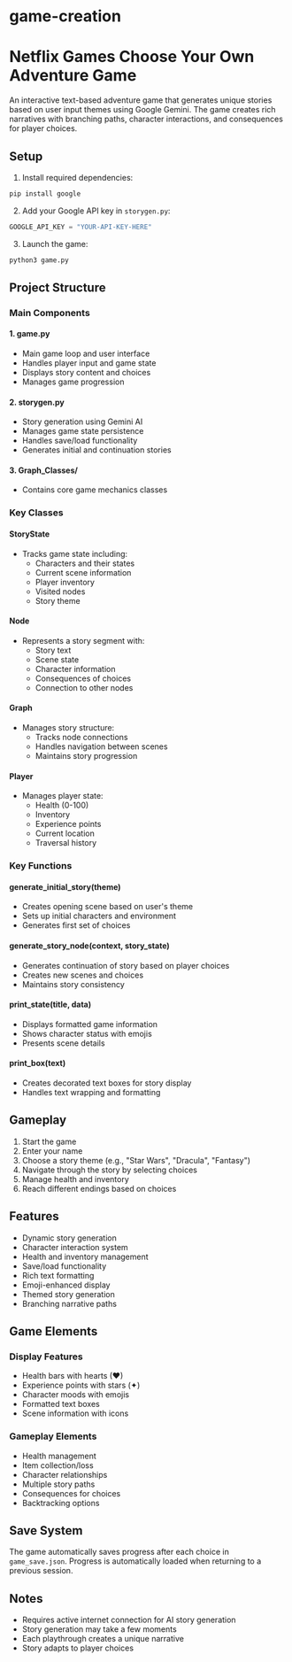# game-creation
 
# Netflix Games Choose Your Own Adventure Game

An interactive text-based adventure game that generates unique stories based on user input themes using Google Gemini. The game creates rich narratives with branching paths, character interactions, and consequences for player choices.

## Setup

1. Install required dependencies:
```bash
pip install google
```

2. Add your Google API key in `storygen.py`:
```python
GOOGLE_API_KEY = "YOUR-API-KEY-HERE"
```

3. Launch the game:
```bash
python3 game.py
```

## Project Structure

### Main Components

#### 1. game.py
- Main game loop and user interface
- Handles player input and game state
- Displays story content and choices
- Manages game progression

#### 2. storygen.py
- Story generation using Gemini AI
- Manages game state persistence
- Handles save/load functionality
- Generates initial and continuation stories

#### 3. Graph_Classes/
- Contains core game mechanics classes

### Key Classes

#### StoryState
- Tracks game state including:
  - Characters and their states
  - Current scene information
  - Player inventory
  - Visited nodes
  - Story theme

#### Node
- Represents a story segment with:
  - Story text
  - Scene state
  - Character information
  - Consequences of choices
  - Connection to other nodes

#### Graph
- Manages story structure:
  - Tracks node connections
  - Handles navigation between scenes
  - Maintains story progression

#### Player
- Manages player state:
  - Health (0-100)
  - Inventory
  - Experience points
  - Current location
  - Traversal history

### Key Functions

#### generate_initial_story(theme)
- Creates opening scene based on user's theme
- Sets up initial characters and environment
- Generates first set of choices

#### generate_story_node(context, story_state)
- Generates continuation of story based on player choices
- Creates new scenes and choices
- Maintains story consistency

#### print_state(title, data)
- Displays formatted game information
- Shows character status with emojis
- Presents scene details

#### print_box(text)
- Creates decorated text boxes for story display
- Handles text wrapping and formatting

## Gameplay

1. Start the game
2. Enter your name
3. Choose a story theme (e.g., "Star Wars", "Dracula", "Fantasy")
4. Navigate through the story by selecting choices
5. Manage health and inventory
6. Reach different endings based on choices

## Features

- Dynamic story generation
- Character interaction system
- Health and inventory management
- Save/load functionality
- Rich text formatting
- Emoji-enhanced display
- Themed story generation
- Branching narrative paths

## Game Elements

### Display Features
- Health bars with hearts (♥)
- Experience points with stars (✦)
- Character moods with emojis
- Formatted text boxes
- Scene information with icons

### Gameplay Elements
- Health management
- Item collection/loss
- Character relationships
- Multiple story paths
- Consequences for choices
- Backtracking options

## Save System

The game automatically saves progress after each choice in `game_save.json`. Progress is automatically loaded when returning to a previous session.

## Notes

- Requires active internet connection for AI story generation
- Story generation may take a few moments
- Each playthrough creates a unique narrative
- Story adapts to player choices